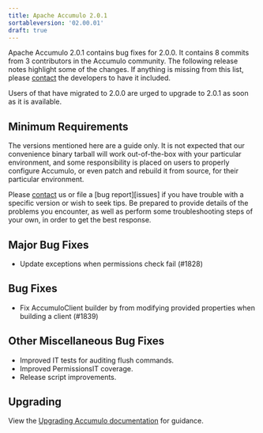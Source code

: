```yaml
---
title: Apache Accumulo 2.0.1
sortableversion: '02.00.01'
draft: true
---
```


Apache Accumulo 2.0.1 contains bug fixes for 2.0.0. It contains 8 commits from 3 contributors
in the Accumulo community. The following release notes highlight some of the
changes. If anything is missing from this list, please [contact] the developers
to have it included.

Users of that have migrated to 2.0.0 are urged to upgrade to 2.0.1 as soon as it is
available.

## Minimum Requirements

The versions mentioned here are a guide only. It is not expected that our
convenience binary tarball will work out-of-the-box with your particular
environment, and some responsibility is placed on users to properly configure
Accumulo, or even patch and rebuild it from source, for their particular
environment.

Please [contact] us or file a [bug report][issues] if you have trouble with a
specific version or wish to seek tips. Be prepared to provide details of the
problems you encounter, as well as perform some troubleshooting steps of your
own, in order to get the best response.
## Major Bug Fixes
* Update exceptions when permissions check fail (#1828)
## Bug Fixes
* Fix AccumuloClient builder by from modifying provided properties when building a client (#1839) 
## Other Miscellaneous Bug Fixes
* Improved IT tests for auditing flush commands.
* Improved PermissionsIT coverage.
* Release script improvements.
## Upgrading
View the [Upgrading Accumulo documentation][upgrade] for guidance.

[contact]: /contact-us
[semver]: https://semver.org/spec/v2.0.0.html
[upgrade]: /docs/2.x/administration/upgrading
[website-repo]: https://github.com/apache/accumulo-website
